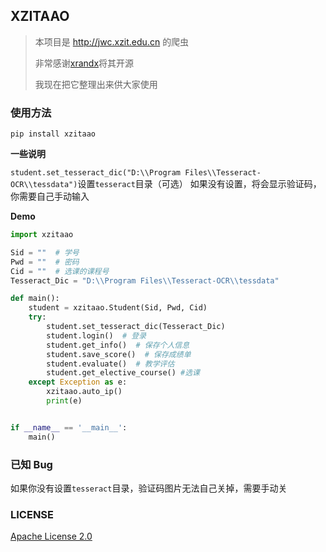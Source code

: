 ## XZITAAO

> 本项目是 http://jwc.xzit.edu.cn 的爬虫
>
> 非常感谢[xrandx](https://github.com/xrandx)将其开源
>
> 我现在把它整理出来供大家使用

### 使用方法

`pip install xzitaao`

**一些说明**

`student.set_tesseract_dic("D:\\Program Files\\Tesseract-OCR\\tessdata")`设置`tesseract`目录（可选）
如果没有设置，将会显示验证码，你需要自己手动输入

**Demo**

```python
import xzitaao

Sid = ""  # 学号
Pwd = ""  # 密码
Cid = ""  # 选课的课程号
Tesseract_Dic = "D:\\Program Files\\Tesseract-OCR\\tessdata"

def main():
    student = xzitaao.Student(Sid, Pwd, Cid)
    try:
        student.set_tesseract_dic(Tesseract_Dic)
        student.login()  # 登录
        student.get_info()  # 保存个人信息
        student.save_score()  # 保存成绩单
        student.evaluate()  # 教学评估
        student.get_elective_course() #选课
    except Exception as e:
        xzitaao.auto_ip()
        print(e)


if __name__ == '__main__':
    main()
```

### 已知 Bug

如果你没有设置`tesseract`目录，验证码图片无法自己关掉，需要手动关

### LICENSE

[Apache License 2.0](LICENSE)